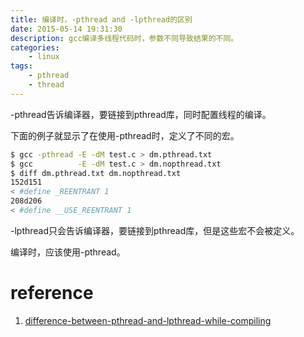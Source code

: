 ```yaml
---
title: 编译时，-pthread and -lpthread的区别
date: 2015-05-14 19:31:30
description: gcc编译多线程代码时，参数不同导致结果的不同。
categories:
    - linux
tags:
    - pthread
    - thread
---
```


-pthread告诉编译器，要链接到pthread库，同时配置线程的编译。

下面的例子就显示了在使用-pthread时，定义了不同的宏。

```bash
$ gcc -pthread -E -dM test.c > dm.pthread.txt
$ gcc          -E -dM test.c > dm.nopthread.txt
$ diff dm.pthread.txt dm.nopthread.txt
152d151
< #define _REENTRANT 1
208d206
< #define __USE_REENTRANT 1
```

-lpthread只会告诉编译器，要链接到pthread库，但是这些宏不会被定义。

编译时，应该使用-pthread。

# reference

1.  [difference-between-pthread-and-lpthread-while-compiling](http://stackoverflow.com/questions/23250863/difference-between-pthread-and-lpthread-while-compiling)
